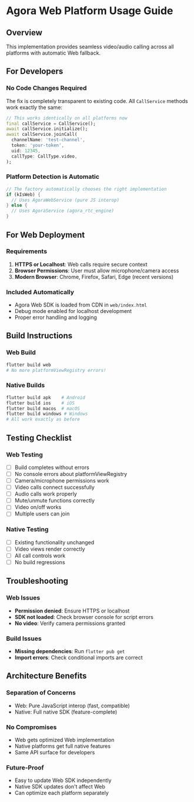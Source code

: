 # Agora Web Platform Usage Guide

## Overview
This implementation provides seamless video/audio calling across all platforms with automatic Web fallback.

## For Developers

### No Code Changes Required
The fix is completely transparent to existing code. All `CallService` methods work exactly the same:

```dart
// This works identically on all platforms now
final callService = CallService();
await callService.initialize();
await callService.joinCall(
  channelName: 'test-channel',
  token: 'your-token',
  uid: 12345,
  callType: CallType.video,
);
```

### Platform Detection is Automatic
```dart
// The factory automatically chooses the right implementation
if (kIsWeb) {
  // Uses AgoraWebService (pure JS interop)
} else {
  // Uses AgoraService (agora_rtc_engine)
}
```

## For Web Deployment

### Requirements
1. **HTTPS or Localhost**: Web calls require secure context
2. **Browser Permissions**: User must allow microphone/camera access
3. **Modern Browser**: Chrome, Firefox, Safari, Edge (recent versions)

### Included Automatically
- Agora Web SDK is loaded from CDN in `web/index.html`
- Debug mode enabled for localhost development
- Proper error handling and logging

## Build Instructions

### Web Build
```bash
flutter build web
# No more platformViewRegistry errors!
```

### Native Builds
```bash
flutter build apk    # Android
flutter build ios    # iOS  
flutter build macos  # macOS
flutter build windows # Windows
# All work exactly as before
```

## Testing Checklist

### Web Testing
- [ ] Build completes without errors
- [ ] No console errors about platformViewRegistry
- [ ] Camera/microphone permissions work
- [ ] Video calls connect successfully
- [ ] Audio calls work properly
- [ ] Mute/unmute functions correctly
- [ ] Video on/off works
- [ ] Multiple users can join

### Native Testing  
- [ ] Existing functionality unchanged
- [ ] Video views render correctly
- [ ] All call controls work
- [ ] No build regressions

## Troubleshooting

### Web Issues
- **Permission denied**: Ensure HTTPS or localhost
- **SDK not loaded**: Check browser console for script errors
- **No video**: Verify camera permissions granted

### Build Issues
- **Missing dependencies**: Run `flutter pub get`
- **Import errors**: Check conditional imports are correct

## Architecture Benefits

### Separation of Concerns
- Web: Pure JavaScript interop (fast, compatible)
- Native: Full native SDK (feature-complete)

### No Compromises
- Web gets optimized Web implementation
- Native platforms get full native features
- Same API surface for developers

### Future-Proof
- Easy to update Web SDK independently
- Native SDK updates don't affect Web
- Can optimize each platform separately
